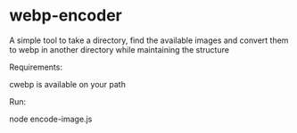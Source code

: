 webp-encoder
============

A simple tool to take a directory, find the available images and convert them to webp in another directory while maintaining the structure

Requirements:

cwebp is available on your path

Run:

node encode-image.js <Directory to scan for images> <Directory to output images>